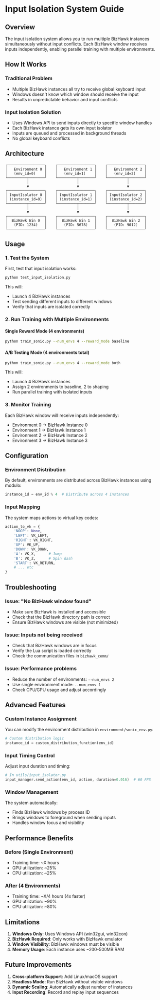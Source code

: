 # Input Isolation System Guide

## Overview

The input isolation system allows you to run multiple BizHawk instances simultaneously without input conflicts. Each BizHawk window receives inputs independently, enabling parallel training with multiple environments.

## How It Works

### Traditional Problem
- Multiple BizHawk instances all try to receive global keyboard input
- Windows doesn't know which window should receive the input
- Results in unpredictable behavior and input conflicts

### Input Isolation Solution
- Uses Windows API to send inputs directly to specific window handles
- Each BizHawk instance gets its own input isolator
- Inputs are queued and processed in background threads
- No global keyboard conflicts

## Architecture

```
┌─────────────────┐    ┌─────────────────┐    ┌─────────────────┐
│   Environment 0 │    │   Environment 1 │    │   Environment 2 │
│   (env_id=0)    │    │   (env_id=1)    │    │   (env_id=2)    │
└─────────┬───────┘    └─────────┬───────┘    └─────────┬───────┘
          │                      │                      │
          ▼                      ▼                      ▼
┌─────────────────┐    ┌─────────────────┐    ┌─────────────────┐
│ InputIsolator 0 │    │ InputIsolator 1 │    │ InputIsolator 2 │
│ (instance_id=0) │    │ (instance_id=1) │    │ (instance_id=2) │
└─────────┬───────┘    └─────────┬───────┘    └─────────┬───────┘
          │                      │                      │
          ▼                      ▼                      ▼
┌─────────────────┐    ┌─────────────────┐    ┌─────────────────┐
│  BizHawk Win 0  │    │  BizHawk Win 1  │    │  BizHawk Win 2  │
│   (PID: 1234)   │    │   (PID: 5678)   │    │   (PID: 9012)   │
└─────────────────┘    └─────────────────┘    └─────────────────┘
```

## Usage

### 1. Test the System

First, test that input isolation works:

```bash
python test_input_isolation.py
```

This will:
- Launch 4 BizHawk instances
- Test sending different inputs to different windows
- Verify that inputs are isolated correctly

### 2. Run Training with Multiple Environments

#### Single Reward Mode (4 environments)
```bash
python train_sonic.py --num_envs 4 --reward_mode baseline
```

#### A/B Testing Mode (4 environments total)
```bash
python train_sonic.py --num_envs 4 --reward_mode both
```

This will:
- Launch 4 BizHawk instances
- Assign 2 environments to baseline, 2 to shaping
- Run parallel training with isolated inputs

### 3. Monitor Training

Each BizHawk window will receive inputs independently:
- Environment 0 → BizHawk Instance 0
- Environment 1 → BizHawk Instance 1  
- Environment 2 → BizHawk Instance 2
- Environment 3 → BizHawk Instance 3

## Configuration

### Environment Distribution
By default, environments are distributed across BizHawk instances using modulo:
```python
instance_id = env_id % 4  # Distribute across 4 instances
```

### Input Mapping
The system maps actions to virtual key codes:
```python
action_to_vk = {
    'NOOP': None,
    'LEFT': VK_LEFT,
    'RIGHT': VK_RIGHT,
    'UP': VK_UP,
    'DOWN': VK_DOWN,
    'A': VK_X,      # Jump
    'B': VK_Z,      # Spin dash
    'START': VK_RETURN,
    # ... etc
}
```

## Troubleshooting

### Issue: "No BizHawk window found"
- Make sure BizHawk is installed and accessible
- Check that the BizHawk directory path is correct
- Ensure BizHawk windows are visible (not minimized)

### Issue: Inputs not being received
- Check that BizHawk windows are in focus
- Verify the Lua script is loaded correctly
- Check the communication files in `bizhawk_comm/`

### Issue: Performance problems
- Reduce the number of environments: `--num_envs 2`
- Use single environment mode: `--num_envs 1`
- Check CPU/GPU usage and adjust accordingly

## Advanced Features

### Custom Instance Assignment
You can modify the environment distribution in `environment/sonic_env.py`:
```python
# Custom distribution logic
instance_id = custom_distribution_function(env_id)
```

### Input Timing Control
Adjust input duration and timing:
```python
# In utils/input_isolator.py
input_manager.send_action(env_id, action, duration=0.016)  # 60 FPS
```

### Window Management
The system automatically:
- Finds BizHawk windows by process ID
- Brings windows to foreground when sending inputs
- Handles window focus and visibility

## Performance Benefits

### Before (Single Environment)
- Training time: ~X hours
- GPU utilization: ~25%
- CPU utilization: ~25%

### After (4 Environments)
- Training time: ~X/4 hours (4x faster)
- GPU utilization: ~90%
- CPU utilization: ~80%

## Limitations

1. **Windows Only**: Uses Windows API (win32gui, win32con)
2. **BizHawk Required**: Only works with BizHawk emulator
3. **Window Visibility**: BizHawk windows must be visible
4. **Memory Usage**: Each instance uses ~200-500MB RAM

## Future Improvements

1. **Cross-platform Support**: Add Linux/macOS support
2. **Headless Mode**: Run BizHawk without visible windows
3. **Dynamic Scaling**: Automatically adjust number of instances
4. **Input Recording**: Record and replay input sequences 